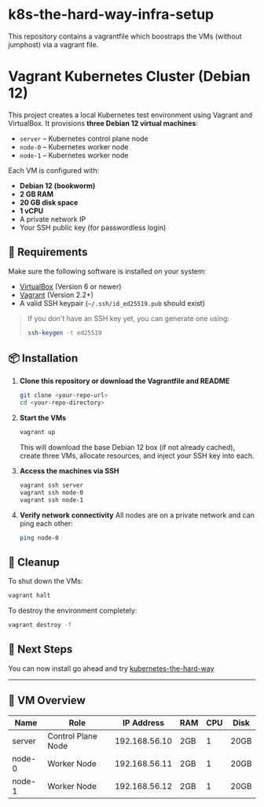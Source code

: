 # k8s-the-hard-way-infra-setup

This repository contains a vagrantfile which boostraps the VMs (without jumphost) via a vagrant file.

# Vagrant Kubernetes Cluster (Debian 12)

This project creates a local Kubernetes test environment using Vagrant and VirtualBox. It provisions **three Debian 12 virtual machines**:

- `server` – Kubernetes control plane node
- `node-0` – Kubernetes worker node
- `node-1` – Kubernetes worker node

Each VM is configured with:

- **Debian 12 (bookworm)**
- **2 GB RAM**
- **20 GB disk space**
- **1 vCPU**
- A private network IP
- Your SSH public key (for passwordless login)

## 🔧 Requirements

Make sure the following software is installed on your system:

- [VirtualBox](https://www.virtualbox.org/) (Version 6 or newer)
- [Vagrant](https://www.vagrantup.com/) (Version 2.2+)
- A valid SSH keypair (`~/.ssh/id_ed25519.pub` should exist)

> If you don't have an SSH key yet, you can generate one using:
>
> ```bash
> ssh-keygen -t ed25519
> ```

## 📦 Installation

1. **Clone this repository or download the Vagrantfile and README**

   ```bash
   git clone <your-repo-url>
   cd <your-repo-directory>
   ```

2. **Start the VMs**

   ```bash
   vagrant up
   ```

   This will download the base Debian 12 box (if not already cached), create three VMs, allocate resources, and inject your SSH key into each.

3. **Access the machines via SSH**

   ```bash
   vagrant ssh server
   vagrant ssh node-0
   vagrant ssh node-1
   ```

4. **Verify network connectivity**
   All nodes are on a private network and can ping each other:
   ```bash
   ping node-0
   ```

## 🧹 Cleanup

To shut down the VMs:

```bash
vagrant halt
```

To destroy the environment completely:

```bash
vagrant destroy -f
```

## 🚀 Next Steps

You can now install go ahead and try [kubernetes-the-hard-way](https://github.com/kelseyhightower/kubernetes-the-hard-way/tree/master)

---

## 📁 VM Overview

| Name   | Role               | IP Address    | RAM | CPU | Disk |
| ------ | ------------------ | ------------- | --- | --- | ---- |
| server | Control Plane Node | 192.168.56.10 | 2GB | 1   | 20GB |
| node-0 | Worker Node        | 192.168.56.11 | 2GB | 1   | 20GB |
| node-1 | Worker Node        | 192.168.56.12 | 2GB | 1   | 20GB |
